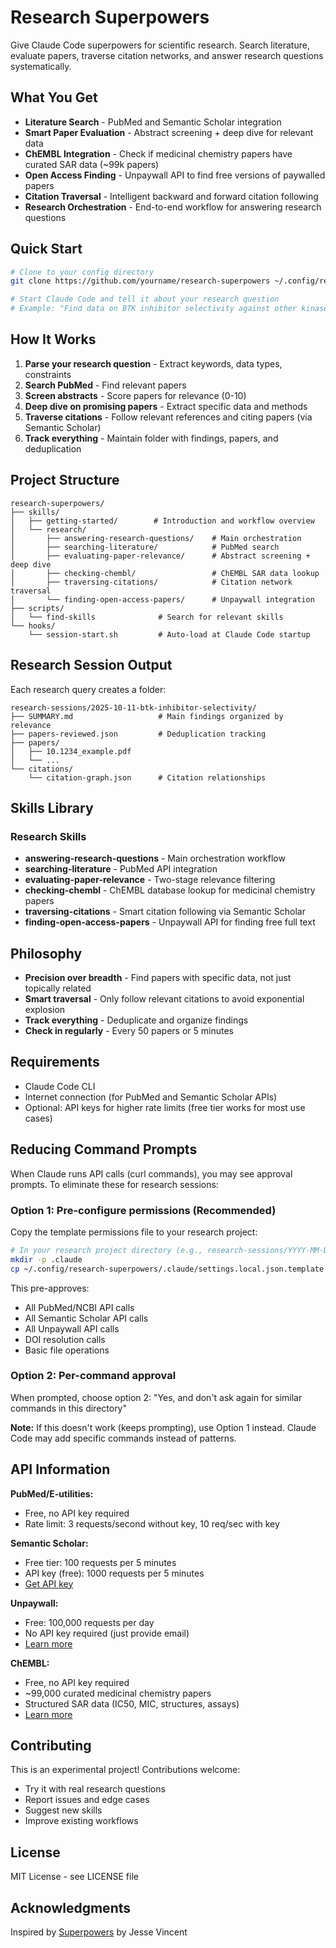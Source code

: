 # Research Superpowers

Give Claude Code superpowers for scientific research. Search literature, evaluate papers, traverse citation networks, and answer research questions systematically.

## What You Get

- **Literature Search** - PubMed and Semantic Scholar integration
- **Smart Paper Evaluation** - Abstract screening + deep dive for relevant data
- **ChEMBL Integration** - Check if medicinal chemistry papers have curated SAR data (~99k papers)
- **Open Access Finding** - Unpaywall API to find free versions of paywalled papers
- **Citation Traversal** - Intelligent backward and forward citation following
- **Research Orchestration** - End-to-end workflow for answering research questions

## Quick Start

```bash
# Clone to your config directory
git clone https://github.com/yourname/research-superpowers ~/.config/research-superpowers

# Start Claude Code and tell it about your research question
# Example: "Find data on BTK inhibitor selectivity against other kinases"
```

## How It Works

1. **Parse your research question** - Extract keywords, data types, constraints
2. **Search PubMed** - Find relevant papers
3. **Screen abstracts** - Score papers for relevance (0-10)
4. **Deep dive on promising papers** - Extract specific data and methods
5. **Traverse citations** - Follow relevant references and citing papers (via Semantic Scholar)
6. **Track everything** - Maintain folder with findings, papers, and deduplication

## Project Structure

```
research-superpowers/
├── skills/
│   ├── getting-started/        # Introduction and workflow overview
│   └── research/
│       ├── answering-research-questions/    # Main orchestration
│       ├── searching-literature/            # PubMed search
│       ├── evaluating-paper-relevance/      # Abstract screening + deep dive
│       ├── checking-chembl/                 # ChEMBL SAR data lookup
│       ├── traversing-citations/            # Citation network traversal
│       └── finding-open-access-papers/      # Unpaywall integration
├── scripts/
│   └── find-skills              # Search for relevant skills
└── hooks/
    └── session-start.sh         # Auto-load at Claude Code startup
```

## Research Session Output

Each research query creates a folder:

```
research-sessions/2025-10-11-btk-inhibitor-selectivity/
├── SUMMARY.md                   # Main findings organized by relevance
├── papers-reviewed.json         # Deduplication tracking
├── papers/
│   ├── 10.1234_example.pdf
│   └── ...
└── citations/
    └── citation-graph.json      # Citation relationships
```

## Skills Library

### Research Skills

- **answering-research-questions** - Main orchestration workflow
- **searching-literature** - PubMed API integration
- **evaluating-paper-relevance** - Two-stage relevance filtering
- **checking-chembl** - ChEMBL database lookup for medicinal chemistry papers
- **traversing-citations** - Smart citation following via Semantic Scholar
- **finding-open-access-papers** - Unpaywall API for finding free full text

## Philosophy

- **Precision over breadth** - Find papers with specific data, not just topically related
- **Smart traversal** - Only follow relevant citations to avoid exponential explosion
- **Track everything** - Deduplicate and organize findings
- **Check in regularly** - Every 50 papers or 5 minutes

## Requirements

- Claude Code CLI
- Internet connection (for PubMed and Semantic Scholar APIs)
- Optional: API keys for higher rate limits (free tier works for most use cases)

## Reducing Command Prompts

When Claude runs API calls (curl commands), you may see approval prompts. To eliminate these for research sessions:

### Option 1: Pre-configure permissions (Recommended)

Copy the template permissions file to your research project:

```bash
# In your research project directory (e.g., research-sessions/YYYY-MM-DD-query/)
mkdir -p .claude
cp ~/.config/research-superpowers/.claude/settings.local.json.template .claude/settings.local.json
```

This pre-approves:
- All PubMed/NCBI API calls
- All Semantic Scholar API calls
- All Unpaywall API calls
- DOI resolution calls
- Basic file operations

### Option 2: Per-command approval

When prompted, choose option 2: "Yes, and don't ask again for similar commands in this directory"

**Note:** If this doesn't work (keeps prompting), use Option 1 instead. Claude Code may add specific commands instead of patterns.

## API Information

**PubMed/E-utilities:**
- Free, no API key required
- Rate limit: 3 requests/second without key, 10 req/sec with key

**Semantic Scholar:**
- Free tier: 100 requests per 5 minutes
- API key (free): 1000 requests per 5 minutes
- [Get API key](https://www.semanticscholar.org/product/api#api-key)

**Unpaywall:**
- Free: 100,000 requests per day
- No API key required (just provide email)
- [Learn more](https://unpaywall.org/products/api)

**ChEMBL:**
- Free, no API key required
- ~99,000 curated medicinal chemistry papers
- Structured SAR data (IC50, MIC, structures, assays)
- [Learn more](https://www.ebi.ac.uk/chembl/)

## Contributing

This is an experimental project! Contributions welcome:
- Try it with real research questions
- Report issues and edge cases
- Suggest new skills
- Improve existing workflows

## License

MIT License - see LICENSE file

## Acknowledgments

Inspired by [Superpowers](https://github.com/obra/superpowers) by Jesse Vincent
